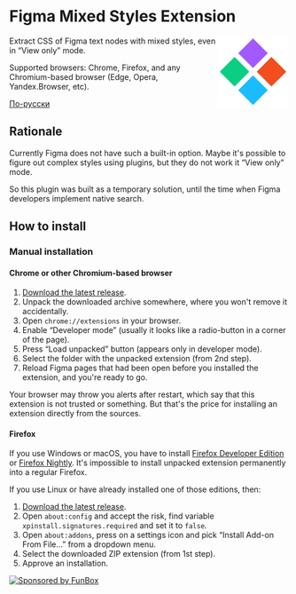 # Figma Mixed Styles Extension

<img align="right"
     alt="Project logo: colorful component icon"
     src="icon.svg"
     width="128"
     height="128">

[comment]: <> (![Chrome Web Store]&#40;https://img.shields.io/chrome-web-store/v/lfofpannpmmeeicgiiacjghmcfgnebbi?label=Chrome%20Web%20Store&#41; ![Mozilla Add-on]&#40;https://img.shields.io/amo/v/figma-search?label=Mozilla%20Add-ons&#41;)

Extract CSS of Figma text nodes with mixed styles, even in “View only” mode.

Supported browsers: Chrome, Firefox, and any Chromium-based browser (Edge, Opera, Yandex.Browser, etc).

[По-русски](./README.ru.md)

[comment]: <> ([![Figma Search in Chrome Web Store]&#40;./add-to-chrome.svg&#41;]&#40;https://chrome.google.com/webstore/detail/figma-search/lfofpannpmmeeicgiiacjghmcfgnebbi&#41;)

[comment]: <> ([![Figma Search in Mozilla Add-ons]&#40;./add-to-firefox.svg&#41;]&#40;https://addons.mozilla.org/en-US/firefox/addon/figma-search/&#41;)

[comment]: <> ([![Demo Video on YouTube]&#40;./youtube-demo.png&#41;]&#40;https://youtu.be/F4wWJUe3JxQ&#41;)

## Rationale

Currently Figma does not have such a built-in option. Maybe it's possible to figure out complex styles using plugins,
but they do not work it “View only” mode.

So this plugin was built as a temporary solution, until the time when Figma developers implement native search.

## How to install

[comment]: <> (### Chrome Web Store)

[comment]: <> (If you use Chrome or any Chromium-based browser &#40;Edge, Opera, Yandex.Browser, etc&#41; it's easy to install )

[comment]: <> (the extension from the official store:)

[comment]: <> (**[Figma Search]&#40;https://chrome.google.com/webstore/detail/figma-search/lfofpannpmmeeicgiiacjghmcfgnebbi&#41; in Crome Web Store**)

[comment]: <> (Just click on the link above and press “Add to Chrome”.)

[comment]: <> (### Firefox Add-ons)

[comment]: <> (If you use Mozilla Firefox, then install the extension from the official store:)

[comment]: <> (**[Figma Search]&#40;https://addons.mozilla.org/en-US/firefox/addon/figma-search/&#41; in Firefox Browser Add-ons**)

[comment]: <> (Open the link above and press “Add to Firefox”.)

### Manual installation

#### Chrome or other Chromium-based browser

1. [Download the latest release](https://github.com/igoradamenko/figma-mixed-styles-extension/releases).
2. Unpack the downloaded archive somewhere, where you won't remove it accidentally.
3. Open `chrome://extensions` in your browser.
4. Enable “Developer mode” (usually it looks like a radio-button in a corner of the page).
5. Press “Load unpacked” button (appears only in developer mode).
6. Select the folder with the unpacked extension (from 2nd step). 
7. Reload Figma pages that had been open before you installed the extension, and you're ready to go.

Your browser may throw you alerts after restart, which say that this extension is not trusted or something.
But that's the price for installing an extension directly from the sources.

#### Firefox

If you use Windows or macOS, you have to install [Firefox Developer Edition](https://www.mozilla.org/ru/firefox/developer/)
or [Firefox Nightly](https://www.mozilla.org/ru/firefox/channel/desktop/#nightly). It's impossible to install unpacked
extension permanently into a regular Firefox.

If you use Linux or have already installed one of those editions, then:

1. [Download the latest release](https://github.com/igoradamenko/figma-mixed-styles-extension/releases).
2. Open `about:config` and accept the risk, find variable `xpinstall.signatures.required` and set it to `false`.
3. Open `about:addons`, press on a settings icon and pick “Install Add-on From File...” from a dropdown menu.
4. Select the downloaded ZIP extension (from 1st step).
5. Approve an installation.

[![Sponsored by FunBox](https://funbox.ru/badges/sponsored_by_funbox_centered.svg)](https://funbox.ru)
